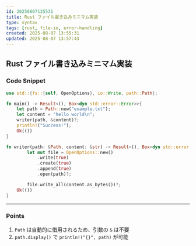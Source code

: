 ```yaml
---
id: 20250807135531
title: Rust ファイル書き込みミニマム実装
type: syntax
tags: [rust, file-io, error-handling]
created: 2025-08-07 13:55:31
updated: 2025-08-07 13:57:43
---
```


## Rust ファイル書き込みミニマム実装

### Code Snippet

```rust
use std::{fs::{self, OpenOptions}, io::Write, path::Path};

fn main() -> Result<(), Box<dyn std::error::Error>>{
    let path = Path::new("example.txt");
    let content = "hello world\n";
    writer(path, &content)?;
    println!("Success!");
    Ok(())
}

fn writer(path: &Path, content: &str) -> Result<(), Box<dyn std::error::Error>> {
        let mut file = OpenOptions::new()
            .write(true)
            .create(true)
            .append(true)
            .open(path)?;

        file.write_all(content.as_bytes())?;
    Ok(())
}
```

---

### Points

1. `Path` は自動的に借用されるため、引数の `&` は不要
2. `path.display()` で `println!("{}", path)` が可能
